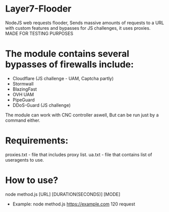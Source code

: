 # Layer7-Flooder
NodeJS web requests flooder, Sends massive amounts of requests to a URL with custom features and bypasses for JS challenges, it uses proxies. MADE FOR TESTING PURPOSES

# The module contains several bypasses of firewalls include:
* Cloudflare (JS challenge - UAM, Captcha partly)
* Stormwall
* BlazingFast
* OVH UAM
* PipeGuard
* DDoS-Guard (JS challenge)

The module can work with CNC controller aswell, But can be run just by a command either.
# Requirements:
proxies.txt - file that includes proxy list.
ua.txt - file that contains list of useragents to use.

# How to use?
node method.js [URL] [DURATION(SECONDS)] [MODE]
- Example:
node method.js https://example.com 120 request
